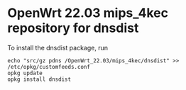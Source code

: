 OpenWrt 22.03 mips_4kec repository for dnsdist
========

To install the dnsdist package, run

```
echo "src/gz pdns /OpenWrt_22.03/mips_4kec/dnsdist" >> /etc/opkg/customfeeds.conf
opkg update
opkg install dnsdist
```
